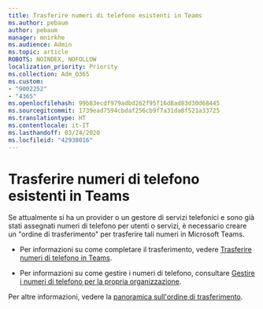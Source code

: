 ```yaml
---
title: Trasferire numeri di telefono esistenti in Teams
ms.author: pebaum
author: pebaum
manager: mnirkhe
ms.audience: Admin
ms.topic: article
ROBOTS: NOINDEX, NOFOLLOW
localization_priority: Priority
ms.collection: Adm_O365
ms.custom:
- "9002252"
- "4365"
ms.openlocfilehash: 99b83ecdf979adbd262f95f16d8ad83d30d68445
ms.sourcegitcommit: 1739ead7594cbdaf256cb9f7a31da8f521a33725
ms.translationtype: HT
ms.contentlocale: it-IT
ms.lasthandoff: 03/24/2020
ms.locfileid: "42938016"
---
```

# <a name="port-existing-numbers-to-teams"></a>Trasferire numeri di telefono esistenti in Teams

Se attualmente si ha un provider o un gestore di servizi telefonici e sono già stati assegnati numeri di telefono per utenti o servizi, è necessario creare un "ordine di trasferimento" per trasferire tali numeri in Microsoft Teams.

- Per informazioni su come completare il trasferimento, vedere [Trasferire numeri di telefono in Teams](https://docs.microsoft.com/microsoftteams/phone-number-calling-plans/transfer-phone-numbers-to-teams). 

- Per informazioni su come gestire i numeri di telefono, consultare [Gestire i numeri di telefono per la propria organizzazione](https://docs.microsoft.com/microsoftteams/manage-phone-numbers-for-your-organization/manage-phone-numbers-for-your-organization). 

Per altre informazioni, vedere la [panoramica sull'ordine di trasferimento](https://docs.microsoft.com/MicrosoftTeams/phone-number-calling-plans/port-order-overview). 
